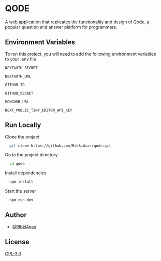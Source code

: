 
# QODE

A web application that replicates the functionality and design of Qode, a popular question and answer platform for programmers.


## Environment Variables

To run this project, you will need to add the following environment variables to your .env file

`NEXTAUTH_SECRET`

`NEXTAUTH_URL`

`GITHUB_ID`

`GITHUB_SECRET`

`MONGODB_URL`

`NEXT_PUBLIC_TINY_EDITOR_API_KEY`

## Run Locally

Clone the project

```bash
  git clone https://github.com/RibkiAnas/qode.git
```

Go to the project directory

```bash
  cd qode
```

Install dependencies

```bash
  npm install
```

Start the server

```bash
  npm run dev
```


## Author

- [@RibkiAnas](https://github.com/RibkiAnas)


## License

[GPL-3.0](https://choosealicense.com/licenses/gpl-3.0/)

